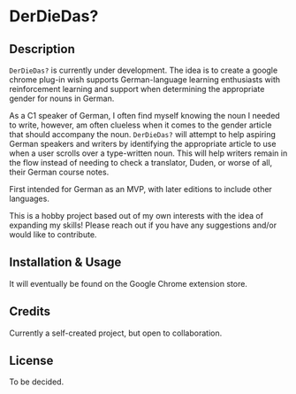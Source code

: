 # DerDieDas?


## Description

`DerDieDas?` is currently under development. The idea is to create a google chrome plug-in wish supports German-language learning enthusiasts with reinforcement learning and support when determining the appropriate gender for nouns in German. 

As a C1 speaker of German, I often find myself knowing the noun I needed to write, however, am often clueless when it comes to the gender article that should accompany the noun. `DerDieDas?` will attempt to help aspiring German speakers and writers by identifying the appropriate article to use when a user scrolls over a type-written noun. This will help writers remain in the flow instead of needing to check a translator, Duden, or worse of all, their German course notes.

First intended for German as an MVP, with later editions to include other languages.

This is a hobby project based out of my own interests with the idea of expanding my skills! Please reach out if you have any suggestions and/or would like to contribute. 

## Installation & Usage

It will eventually be found on the Google Chrome extension store.

## Credits

Currently a self-created project, but open to collaboration. 

## License

To be decided.
